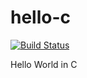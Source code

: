 # hello-c

[![Build Status](https://travis-ci.org/envia/hello-c.svg?branch=master)](https://travis-ci.org/envia/hello-c)

Hello World in C
